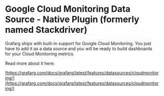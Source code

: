 # Google Cloud Monitoring Data Source - Native Plugin (formerly named Stackdriver)

Grafarg ships with built-in support for Google Cloud Monitoring. You just have to add it as a data source and you will be ready to build dashboards for your Cloud Monitoring metrics.

Read more about it here:

[https://grafarg.com/docs/grafarg/latest/features/datasources/cloudmonitoring/](https://grafarg.com/docs/grafarg/latest/features/datasources/cloudmonitoring/)
